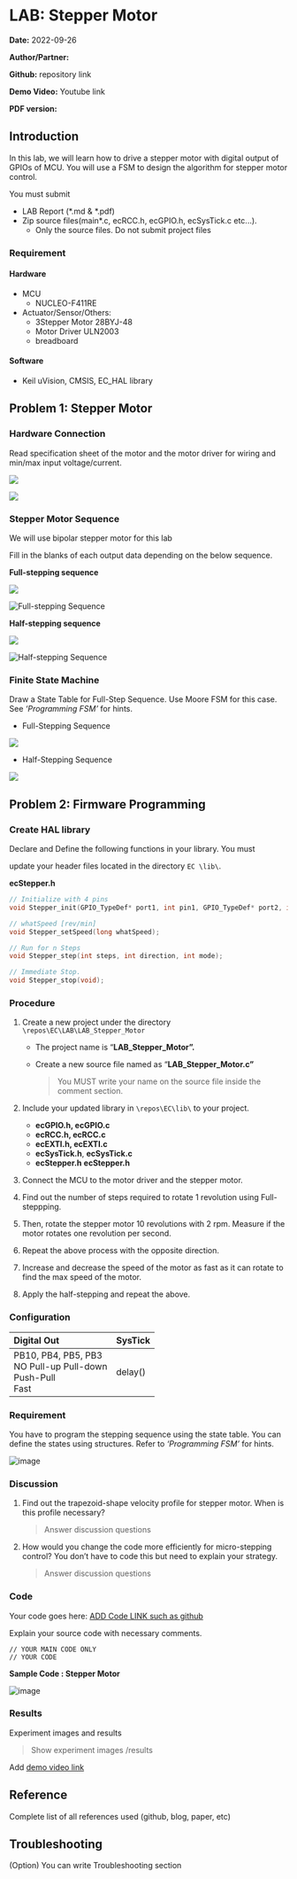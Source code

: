 # LAB: **Stepper Motor** 



**Date:** 2022-09-26

**Author/Partner:**

**Github:** repository link

**Demo Video:** Youtube link

**PDF version:**&#x20;



## Introduction

In this lab, we will learn how to drive a stepper motor with digital output of GPIOs of MCU. You will use a FSM to design the algorithm for stepper motor control.



You must submit

* LAB Report (\*.md & \*.pdf)
* Zip source files(main\*.c, ecRCC.h, ecGPIO.h, ecSysTick.c   etc...).
  * Only the source files. Do not submit project files



### Requirement

#### Hardware

* MCU
  * NUCLEO-F411RE
* Actuator/Sensor/Others:
  * 3Stepper Motor 28BYJ-48
  * Motor Driver ULN2003
  * breadboard

#### Software

* Keil uVision, CMSIS, EC\_HAL library





## Problem 1: Stepper Motor

### Hardware Connection

Read specification sheet of the motor and the motor driver for wiring and min/max input voltage/current.

![](https://user-images.githubusercontent.com/91526930/197428440-9f4a9c8c-2d81-4d0e-a4e2-b4a4b9def44d.png)

![](https://user-images.githubusercontent.com/91526930/197428469-a0d7a8fa-ba4c-482f-8688-ea87cfd9f4e0.png)



### Stepper Motor Sequence

We will use bipolar stepper motor for this lab

Fill in the blanks of each output data depending on the below sequence.

**Full-stepping sequence**

![](https://user-images.githubusercontent.com/91526930/197428513-f9a23147-3448-4bed-bda2-c90325b8c143.png)

![Full-stepping Sequence](https://user-images.githubusercontent.com/91526930/197428973-13acab66-049e-4f1c-be5c-176f9f15288b.png)

**Half-stepping sequence**

![](https://user-images.githubusercontent.com/91526930/197429006-d552ab16-0bbf-4c52-bdce-a0f2bfe5f0d8.png)

![Half-stepping Sequence](https://user-images.githubusercontent.com/91526930/197429050-173ac610-fa59-427d-b0c0-1e85ac20fbb2.png)



### Finite State Machine

Draw a State Table for Full-Step Sequence. Use Moore FSM for this case. See *‘Programming FSM’* for hints.

- Full-Stepping Sequence

![](https://user-images.githubusercontent.com/91526930/197429145-243b63ac-86c4-4641-a7e0-1eb2277c00f4.png)

- Half-Stepping Sequence

![](https://user-images.githubusercontent.com/91526930/197429166-01b4e4e1-1579-4124-acb8-551176b030ea.png)



## Problem 2: Firmware Programming

### Create HAL library

Declare and Define  the following functions in your library. You must 

update your header files located in the directory `EC \lib\`.  

**ecStepper.h**

```C++
// Initialize with 4 pins
void Stepper_init(GPIO_TypeDef* port1, int pin1, GPIO_TypeDef* port2, int pin2, GPIO_TypeDef* port3, int pin3, GPIO_TypeDef* port4, int pin4);

// whatSpeed [rev/min]
void Stepper_setSpeed(long whatSpeed);

// Run for n Steps
void Stepper_step(int steps, int direction, int mode); 

// Immediate Stop.
void Stepper_stop(void);
```



### Procedure

1. Create a new project under the directory `\repos\EC\LAB\LAB_Stepper_Motor`

   - The project name is “**LAB_Stepper_Motor”.**

   - Create a new source file named as “**LAB_Stepper_Motor.c”**

     > You MUST write your name on the source file inside the comment section. 



2. Include your updated library in `\repos\EC\lib\`  to your project.
   * **ecGPIO.h, ecGPIO.c**
   * **ecRCC.h, ecRCC.c**
   * **ecEXTI.h, ecEXTI.c**
   * **ecSysTick.h**, **ecSysTick.c**
   * **ecStepper.h** **ecStepper.h**



3. Connect the MCU to the motor driver and the stepper motor.
5. Find out the number of steps required to rotate 1 revolution using Full-steppping.
6. Then, rotate the stepper motor 10 revolutions with 2 rpm. Measure if the motor rotates one revolution per second. 
7. Repeat the above process with the opposite direction.
8. Increase and decrease the speed of the motor as fast as it can rotate to find the max speed of the motor.
9. Apply the half-stepping and repeat the above.



### Configuration

| Digital Out                                                  | SysTick |
| :----------------------------------------------------------- | :------ |
| PB10, PB4, PB5, PB3<br />NO Pull-up Pull-down<br />Push-Pull<br />Fast | delay() |



### Requirement

You have to program the stepping sequence using the state table. You can define the states using structures. Refer to *‘Programming FSM’* for hints.

![image](https://user-images.githubusercontent.com/91526930/197430711-7610eb31-56c3-4cdd-88c7-6be689e1d3c7.png)

### Discussion

1. Find out the trapezoid-shape velocity profile for stepper motor. When is this profile necessary?

   > Answer discussion questions

   

2. How would you change the code more efficiently for micro-stepping control? You don’t have to code this but need to explain your strategy.

   > Answer discussion questions





### Code

Your code goes here: [ADD Code LINK such as github](https://github.com/ykkimhgu/EC-student/)

Explain your source code with necessary comments.

```
// YOUR MAIN CODE ONLY
// YOUR CODE
```

**Sample Code :  Stepper Motor**

![image](https://user-images.githubusercontent.com/91526930/197431877-bffe4801-453f-42d8-b6ff-e8b9525e4f95.png)



### Results

Experiment images and results

> Show experiment images /results

Add [demo video link](link/)







## Reference

Complete list of all references used (github, blog, paper, etc)





## Troubleshooting

(Option) You can write Troubleshooting section

